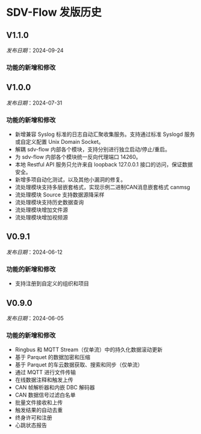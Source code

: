 # SDV-Flow 发版历史

## V1.1.0

_发布日期_：2024-09-24

### 功能的新增和修改


## V1.0.0

_发布日期_：2024-07-31

### 功能的新增和修改

- 新增兼容 Syslog 标准的日志自动汇聚收集服务。支持通过标准 Syslogd 服务或自定义配置 Unix Domain Socket。
- 解耦 sdv-flow 内部各个模块，支持分别进行独立启动/停止/重启。
- 为 sdv-flow 内部各个模块统一反向代理端口 14260。
- 本地 Restful API 服务只允许来自 loopback 127.0.0.1 接口的访问，保证数据安全。
- 新增多项自动化测试，以及其他小漏洞的修复。
- 流处理模块支持多层嵌套格式，实现示例二进制CAN消息嵌套格式 canmsg
- 流处理模块 Source 支持数据源降采样
- 流处理模块支持历史数据查询
- 流处理模块增加文件源
- 流处理模块增加视频源

## V0.9.1

_发布日期_：2024-06-12

### 功能的新增和修改

- 支持注册到自定义的组织和项目

## V0.9.0

_发布日期_：2024-06-05

### 功能的新增和修改

- Ringbus 和 MQTT Stream（仅单流）中的持久化数据滚动更新
- 基于 Parquet 的数据加密和压缩
- 基于 Parquet 的车云数据获取、搜索和同步（仅单流）
- 通过 MQTT 进行文件传输
- 在线数据注释和触发上传
- CAN 帧解析器和内嵌 DBC 解码器
- CAN 数据信号过滤白名单
- 批量文件接收和上传
- 触发结果的自动去重
- 终身许可和注册
- 心跳状态报告
